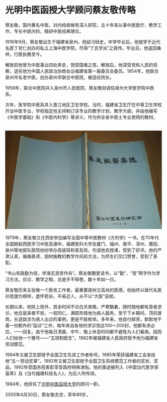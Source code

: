 # 光明中医函授大学顾问蔡友敬传略

蔡友敬，国内著名中医，对内经病候有深入研究，五十年来从事中医医疗、教学工作，专长中医内科，精研中医经典理论。

1916年9月，蔡友敬出生于福建省泉州。他幼习经史，中学毕业后，他就学于近代名医丁甘仁创办的私立上海中医学院，尽得“丁氏学派”之真传。毕业后，他返回桑梓，行医执教至今。

解放前他曾为中医事业四处奔走，饱受国难之苦。解放后，他深受党和人民的信赖，选任他为中国人民政治协商会议福建省第一届委员会委员。1954年，他联合泉州市名老中医，创办泉州市联合中医院，被选任院长。

1958年，联合中医院并入泉州市人民医院，蔡友敬则调任泉州大学医学院中医系。

次年，医学院中医系并入晋江地区卫生学校。当时，福建省卫生厅在中等卫生学校开设中医专业，学校指定他主持制订该专业的教学计划、教学大纲，并由他编写《中医学基础》和《中医内科学》等讲义，作为供全省中医士专业使用的教材。

　　![img](img/20190715174453dabeae.jpg)

1979年，蔡友敬又在西安参加编写全国中等中医教材《方剂学》一书。在70年代全国掀起西医学习中医高潮中，福建医科大学及厦门、福州、南平、漳州、莆田、泉州等地部队医院纷纷举办高级班和普及班，均请他去授课，受到了好评。他的严肃认真，循循善诱，因材施教的教学作风和方法，为师生们交口赞誉，受到了表彰。

“书山有路勤为径，学海无涯苦作舟”。蔡友敬酷爱读书，以“勤”、“苦”两字作为学习方法，应诊、教学之暇，总是手不释卷，数十年如一日。

蔡友敬历来主张做一个医务工作者，最重要是树立高尚的医德。他始终以唐代名医孙思邈为榜样，虚怀若谷，平易近人，从不以“大医”自居。

长期以来，他除上班外，其余时间不论白天夜晚，严寒酷暑，随时随地都有患者求诊，他总是来者不拒，一视同仁，满腔热情地为病人服务。至于下乡期间，顶风冒雨，长途跋涉为病人出诊的事例，更是不胜枚举。多年来，他自付邮资，默默地干着一份额外的“函诊”工作，每年来自各地的求诊信达100～200封，他都有求必应，一一回复。由于他每日清晨、中午、晚上休息时间都不避免为人们看病，因而人们给他一个雅号——“五班制医生”。1982年被福建省人民政府授予他为福建省劳动模范。

1984年又被卫生部授予全国卫生先进工作者称号。1985年荣获福建省工会发给他“五一劳动奖章”。1992年又被卫生部授予全国卫生系统模范工作者的奖状、奖品。1992年受国务院表彰享受政府特殊津贴。他的事迹被列入《中国当代医学家荟萃》及《当代福建科技名人》，为后人所传颂。

1984年，他担任了[光明中医函授大学](http://www.gmzywx.com/)的顾问一职。

2005年4月30日，蔡友敬去世，享年89岁。